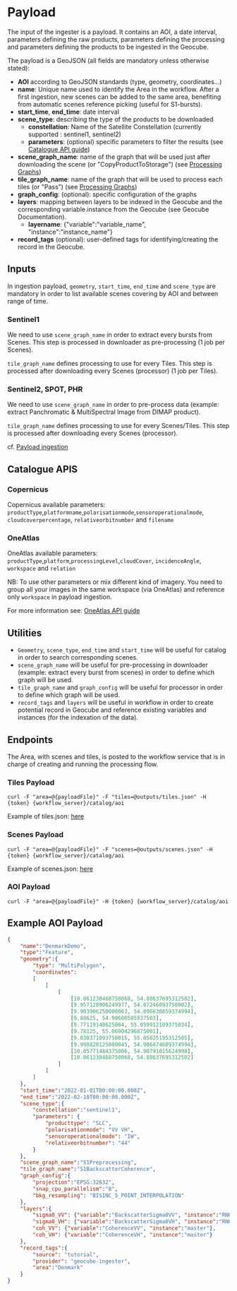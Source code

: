 # Payload

The input of the ingester is a payload. It contains an AOI, a date interval, parameters defining the raw products, parameters defining the processing and parameters defining the products to be ingested in the Geocube.

The payload is a GeoJSON (all fields are mandatory unless otherwise stated):

- **AOI** according to GeoJSON standards (type, geometry, coordinates...)
- **name**: Unique name used to identify the Area in the workflow. After a first ingestion, new scenes can be added to the same area, benefiting from automatic scenes reference picking (useful for S1-bursts).
- **start_time**, **end_time**: date interval
- **scene_type**: describing the type of the products to be downloaded
    - **constellation**: Name of the Satellite Constellation (currently supported : sentinel1, sentinel2)
    - **parameters**: (optional) specific parameters to filter the results (see [Catalogue API guide](#catalogue-apis))
- **scene_graph_name**: name of the graph that will be used just after downloading the scene (or "CopyProductToStorage") (see [Processing Graphs](graph.md))
- **tile_graph_name**: name of the graph that will be used to process each tiles (or "Pass") (see [Processing Graphs](graph.md))
- **graph_config**: (optional): specific configuration of the graphs
- **layers**: mapping between layers to be indexed in the Geocube and the corresponding variable.instance from the Geocube (see Geocube Documentation).  
    - **layername**: {"variable":"variable_name", "instance":"instance_name"}
- **record_tags** (optional): user-defined tags for identifying/creating the record in the Geocube.

## Inputs

In ingestion payload, `geometry`, `start_time`, `end_time` and `scene_type` are mandatory in order to list available scenes covering by AOI and between range of time.

### Sentinel1

We need to use `scene_graph_name` in order to extract every bursts from Scenes. This step is processed in downloader as pre-processing (1 job per Scenes).

`tile_graph_name` defines processing to use for every Tiles. This step is processed after downloading every Scenes (processor) (1 job per Tiles).

### Sentinel2, SPOT, PHR

We need to use `scene_graph_name` in order to pre-process data (example: extract Panchromatic & MultiSpectral Image from DIMAP product).

`tile_graph_name` defines processing to use for every Scenes/Tiles. This step is processed after downloading every Scenes (processor).

cf. [Payload ingestion](payload.md#example)

## Catalogue APIS

### Copernicus

Copernicus available parameters: 	`productType`,`platformname`,`polarisationmode`,`sensoroperationalmode`, `cloudcoverpercentage`, `relativeorbitnumber` and `filename`

### OneAtlas

OneAtlas available parameters: 	`productType`,`platform`,`processingLevel`,`cloudCover`, `incidenceAngle`, `workspace` and `relation`

NB: To use other parameters or mix different kind of imagery. You need to group all your images in the same workspace (via OneAtlas) and reference only `workspace` in payload ingestion.

For more information see: [OneAtlas API guide](https://www.geoapi-airbusds.com/api-catalog/oneatlas-data/index.html#tag/Search)

## Utilities

- `Geometry`, `scene_type`, `end_time` and `start_time` will be useful for catalog in order to search corresponding scenes.
- `scene_graph_name` will be useful for pre-processing in downloader (example: extract every burst from scenes) in order to define which graph will be used.
- `tile_graph_name` and `graph_config` will be useful for  processor in order to define which graph will be used.
- `record_tags` and `layers` will be useful in workflow in order to create potential record in Geocube and reference existing variables and instances (for the indexation of the data).

## Endpoints

The Area, with scenes and tiles, is posted to the workflow service that is in charge of creating and running the processing flow.

### Tiles Payload

```shell
curl -F "area=@{payloadFile}" -F "tiles=@outputs/tiles.json" -H {token} {workflow_server}/catalog/aoi
```
Example of tiles.json: [here](monitoring.md#tiles)

### Scenes Payload

```shell
curl -F "area=@{payloadFile}" -F "scenes=@outputs/scenes.json" -H {token} {workflow_server}/catalog/aoi
```
Example of scenes.json: [here](monitoring.md#scenes)


### AOI Payload

```shell
curl -F "area=@{payloadFile}" -H {token} {workflow_server}/catalog/aoi
```


## Example AOI Payload

```json
{
    "name":"DenmarkDemo",
    "type":"Feature",
    "geometry":{
        "type": "MultiPolygon",
        "coordinates":
        [
			[
				[
					[10.061230468750068, 54.88637695312502],
					[9.957128906249977, 54.87246093750002],
					[9.903906250000063, 54.896630859374994],
					[9.80625, 54.90600585937503],
					[9.77119140625004, 55.059912109375034],
					[9.78125, 55.06904296875001],
					[9.830371093750015, 55.05825195312505],
					[9.998828125000045, 54.986474609374994],
					[10.05771484375006, 54.90791015624998],
					[10.061230468750068, 54.88637695312502]
				]
			]
    	]
    },
    "start_time":"2022-01-01T00:00:00.000Z",
    "end_time":"2022-02-10T00:00:00.000Z",
	"scene_type":{
        "constellation":"sentinel1",
        "parameters": {
            "producttype": "SLC",
            "polarisationmode": "VV VH",
            "sensoroperationalmode": "IW",
			"relativeorbitnumber": "44"
        }
    },
    "scene_graph_name":"S1Preprocessing",
    "tile_graph_name":"S1BackscatterCoherence",
    "graph_config":{
        "projection":"EPSG:32632",
        "snap_cpu_parallelism":"8",
        "bkg_resampling": "BISINC_5_POINT_INTERPOLATION"
    },
    "layers":{
		"sigma0_VV": {"variable":"BackscatterSigma0VV", "instance":"RNKell"},
		"sigma0_VH": {"variable":"BackscatterSigma0VH", "instance":"RNKell"},
		"coh_VV": {"variable":"CoherenceVV", "instance":"master"},
		"coh_VH": {"variable":"CoherenceVH", "instance":"master"}
    },
    "record_tags":{
        "source": "tutorial",
		"provider": "geocube-ingester",
		"area":"Denmark"
    }
}
```